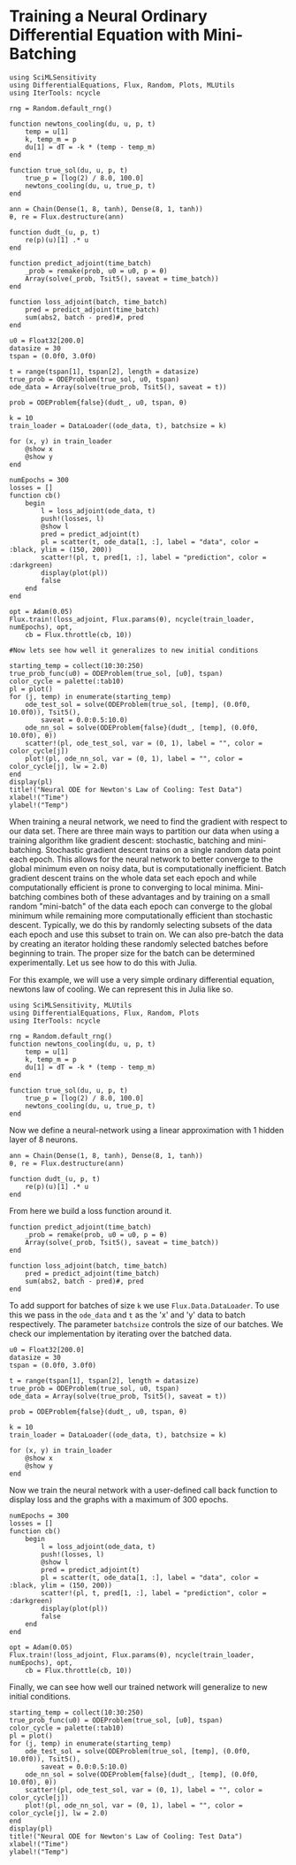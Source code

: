 # Training a Neural Ordinary Differential Equation with Mini-Batching

```@example
using SciMLSensitivity
using DifferentialEquations, Flux, Random, Plots, MLUtils
using IterTools: ncycle

rng = Random.default_rng()

function newtons_cooling(du, u, p, t)
    temp = u[1]
    k, temp_m = p
    du[1] = dT = -k * (temp - temp_m)
end

function true_sol(du, u, p, t)
    true_p = [log(2) / 8.0, 100.0]
    newtons_cooling(du, u, true_p, t)
end

ann = Chain(Dense(1, 8, tanh), Dense(8, 1, tanh))
θ, re = Flux.destructure(ann)

function dudt_(u, p, t)
    re(p)(u)[1] .* u
end

function predict_adjoint(time_batch)
    _prob = remake(prob, u0 = u0, p = θ)
    Array(solve(_prob, Tsit5(), saveat = time_batch))
end

function loss_adjoint(batch, time_batch)
    pred = predict_adjoint(time_batch)
    sum(abs2, batch - pred)#, pred
end

u0 = Float32[200.0]
datasize = 30
tspan = (0.0f0, 3.0f0)

t = range(tspan[1], tspan[2], length = datasize)
true_prob = ODEProblem(true_sol, u0, tspan)
ode_data = Array(solve(true_prob, Tsit5(), saveat = t))

prob = ODEProblem{false}(dudt_, u0, tspan, θ)

k = 10
train_loader = DataLoader((ode_data, t), batchsize = k)

for (x, y) in train_loader
    @show x
    @show y
end

numEpochs = 300
losses = []
function cb()
    begin
        l = loss_adjoint(ode_data, t)
        push!(losses, l)
        @show l
        pred = predict_adjoint(t)
        pl = scatter(t, ode_data[1, :], label = "data", color = :black, ylim = (150, 200))
        scatter!(pl, t, pred[1, :], label = "prediction", color = :darkgreen)
        display(plot(pl))
        false
    end
end

opt = Adam(0.05)
Flux.train!(loss_adjoint, Flux.params(θ), ncycle(train_loader, numEpochs), opt,
    cb = Flux.throttle(cb, 10))

#Now lets see how well it generalizes to new initial conditions 

starting_temp = collect(10:30:250)
true_prob_func(u0) = ODEProblem(true_sol, [u0], tspan)
color_cycle = palette(:tab10)
pl = plot()
for (j, temp) in enumerate(starting_temp)
    ode_test_sol = solve(ODEProblem(true_sol, [temp], (0.0f0, 10.0f0)), Tsit5(),
        saveat = 0.0:0.5:10.0)
    ode_nn_sol = solve(ODEProblem{false}(dudt_, [temp], (0.0f0, 10.0f0), θ))
    scatter!(pl, ode_test_sol, var = (0, 1), label = "", color = color_cycle[j])
    plot!(pl, ode_nn_sol, var = (0, 1), label = "", color = color_cycle[j], lw = 2.0)
end
display(pl)
title!("Neural ODE for Newton's Law of Cooling: Test Data")
xlabel!("Time")
ylabel!("Temp")
```

When training a neural network, we need to find the gradient with respect to our data set. There are three main ways to partition our data when using a training algorithm like gradient descent: stochastic, batching and mini-batching. Stochastic gradient descent trains on a single random data point each epoch. This allows for the neural network to better converge to the global minimum even on noisy data, but is computationally inefficient. Batch gradient descent trains on the whole data set each epoch and while computationally efficient is prone to converging to local minima. Mini-batching combines both of these advantages and by training on a small random "mini-batch" of the data each epoch can converge to the global minimum while remaining more computationally efficient than stochastic descent. Typically, we do this by randomly selecting subsets of the data each epoch and use this subset to train on. We can also pre-batch the data by creating an iterator holding these randomly selected batches before beginning to train. The proper size for the batch can be determined experimentally. Let us see how to do this with Julia.

For this example, we will use a very simple ordinary differential equation, newtons law of cooling. We can represent this in Julia like so.

```@example minibatch
using SciMLSensitivity, MLUtils
using DifferentialEquations, Flux, Random, Plots
using IterTools: ncycle

rng = Random.default_rng()
function newtons_cooling(du, u, p, t)
    temp = u[1]
    k, temp_m = p
    du[1] = dT = -k * (temp - temp_m)
end

function true_sol(du, u, p, t)
    true_p = [log(2) / 8.0, 100.0]
    newtons_cooling(du, u, true_p, t)
end
```

Now we define a neural-network using a linear approximation with 1 hidden layer of 8 neurons.

```@example minibatch
ann = Chain(Dense(1, 8, tanh), Dense(8, 1, tanh))
θ, re = Flux.destructure(ann)

function dudt_(u, p, t)
    re(p)(u)[1] .* u
end
```

From here we build a loss function around it.

```@example minibatch
function predict_adjoint(time_batch)
    _prob = remake(prob, u0 = u0, p = θ)
    Array(solve(_prob, Tsit5(), saveat = time_batch))
end

function loss_adjoint(batch, time_batch)
    pred = predict_adjoint(time_batch)
    sum(abs2, batch - pred)#, pred
end
```

To add support for batches of size `k` we use `Flux.Data.DataLoader`. To use this we pass in the `ode_data` and `t` as the 'x' and 'y' data to batch respectively. The parameter `batchsize` controls the size of our batches. We check our implementation by iterating over the batched data.

```@example minibatch
u0 = Float32[200.0]
datasize = 30
tspan = (0.0f0, 3.0f0)

t = range(tspan[1], tspan[2], length = datasize)
true_prob = ODEProblem(true_sol, u0, tspan)
ode_data = Array(solve(true_prob, Tsit5(), saveat = t))

prob = ODEProblem{false}(dudt_, u0, tspan, θ)

k = 10
train_loader = DataLoader((ode_data, t), batchsize = k)

for (x, y) in train_loader
    @show x
    @show y
end
```

Now we train the neural network with a user-defined call back function to display loss and the graphs with a maximum of 300 epochs.

```@example minibatch
numEpochs = 300
losses = []
function cb()
    begin
        l = loss_adjoint(ode_data, t)
        push!(losses, l)
        @show l
        pred = predict_adjoint(t)
        pl = scatter(t, ode_data[1, :], label = "data", color = :black, ylim = (150, 200))
        scatter!(pl, t, pred[1, :], label = "prediction", color = :darkgreen)
        display(plot(pl))
        false
    end
end

opt = Adam(0.05)
Flux.train!(loss_adjoint, Flux.params(θ), ncycle(train_loader, numEpochs), opt,
    cb = Flux.throttle(cb, 10))
```

Finally, we can see how well our trained network will generalize to new initial conditions.

```@example minibatch
starting_temp = collect(10:30:250)
true_prob_func(u0) = ODEProblem(true_sol, [u0], tspan)
color_cycle = palette(:tab10)
pl = plot()
for (j, temp) in enumerate(starting_temp)
    ode_test_sol = solve(ODEProblem(true_sol, [temp], (0.0f0, 10.0f0)), Tsit5(),
        saveat = 0.0:0.5:10.0)
    ode_nn_sol = solve(ODEProblem{false}(dudt_, [temp], (0.0f0, 10.0f0), θ))
    scatter!(pl, ode_test_sol, var = (0, 1), label = "", color = color_cycle[j])
    plot!(pl, ode_nn_sol, var = (0, 1), label = "", color = color_cycle[j], lw = 2.0)
end
display(pl)
title!("Neural ODE for Newton's Law of Cooling: Test Data")
xlabel!("Time")
ylabel!("Temp")
```
